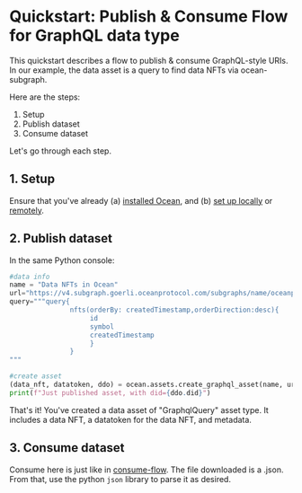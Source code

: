 <!--
Copyright 2022 Ocean Protocol Foundation
SPDX-License-Identifier: Apache-2.0
-->

# Quickstart: Publish & Consume Flow for GraphQL data type

This quickstart describes a flow to publish & consume GraphQL-style URIs. In our example, the data asset is a query to find data NFTs via ocean-subgraph.

Here are the steps:

1.  Setup
2.  Publish dataset
3.  Consume dataset

Let's go through each step.

## 1. Setup

Ensure that you've already (a) [installed Ocean](install.md), and (b) [set up locally](setup-local.md) or [remotely](setup-remote.md).

## 2. Publish dataset

In the same Python console:
```python
#data info
name = "Data NFTs in Ocean"
url="https://v4.subgraph.goerli.oceanprotocol.com/subgraphs/name/oceanprotocol/ocean-subgraph"
query="""query{
               nfts(orderBy: createdTimestamp,orderDirection:desc){
                    id
                    symbol
                    createdTimestamp
                    }
               }
"""

#create asset
(data_nft, datatoken, ddo) = ocean.assets.create_graphql_asset(name, url, query, {"from": alice})
print(f"Just published asset, with did={ddo.did}")
```

That's it! You've created a data asset of "GraphqlQuery" asset type. It includes a data NFT, a datatoken for the data NFT, and metadata.

## 3.  Consume dataset

Consume here is just like in [consume-flow](consume-flow.md). The file downloaded is a .json. From that, use the python `json` library to parse it as desired.

